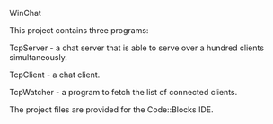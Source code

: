 WinChat

This project contains three programs:

TcpServer - a chat server that is able to serve over a hundred clients simultaneously.

TcpClient - a chat client.

TcpWatcher - a program to fetch the list of connected clients.

The project files are provided for the Code::Blocks IDE.
